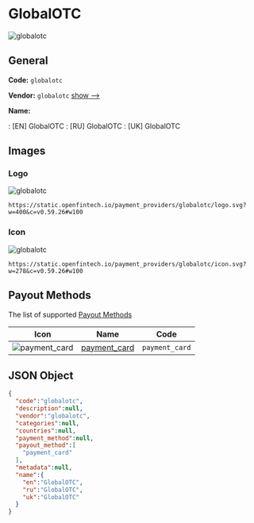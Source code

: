 
# GlobalOTC 
![globalotc](https://static.openfintech.io/payment_providers/globalotc/logo.svg?w=400&c=v0.59.26#w100)  

## General 
 
**Code:** `globalotc` 
 
**Vendor:** `globalotc` [show -->](/vendors/globalotc/) 
 
**Name:** 
 
:	[EN] GlobalOTC 
:	[RU] GlobalOTC 
:	[UK] GlobalOTC 
 

## Images 

### Logo 
 
![globalotc](https://static.openfintech.io/payment_providers/globalotc/logo.svg?w=400&c=v0.59.26#w100)  

```
https://static.openfintech.io/payment_providers/globalotc/logo.svg?w=400&c=v0.59.26#w100
```  

### Icon 
 
![globalotc](https://static.openfintech.io/payment_providers/globalotc/icon.svg?w=278&c=v0.59.26#w100)  

```
https://static.openfintech.io/payment_providers/globalotc/icon.svg?w=278&c=v0.59.26#w100
```  

## Payout Methods 
 
The list of supported [Payout Methods](/payout-methods/) 

|Icon|Name|Code| 
|:---:|:---:|:---:| 
|![payment_card](https://static.openfintech.io/payout_methods/payment_card/icon.svg?w=278&c=v0.59.26#w40) |[payment_card](payout-methodspayment_card/)|`payment_card`| 
 

## JSON Object 

```json
{
  "code":"globalotc",
  "description":null,
  "vendor":"globalotc",
  "categories":null,
  "countries":null,
  "payment_method":null,
  "payout_method":[
    "payment_card"
  ],
  "metadata":null,
  "name":{
    "en":"GlobalOTC",
    "ru":"GlobalOTC",
    "uk":"GlobalOTC"
  }
}
```  
